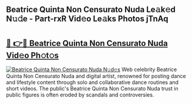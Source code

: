 ## Beatrice Quinta Non Censurato Nuda Le𝚊k𝚎d N𝚞𝚍e - Part-rxR Vid𝚎o Le𝚊ks Photos jTnAq

# <h2><a href="http://fbfc0ey.evod.top/?m=Beatrice+Quinta+Non+Censurato+Nuda">🔗 👉🔴 Beatrice Quinta Non Censurato Nuda Vid𝚎o Ph𝚘t𝚘s</a></h2>

[![Beatrice Quinta Non Censurato Nuda N𝚞d𝚎s](https://i.imgur.com/8V9OHl7.gif)](http://fbfc0ey.evod.top/?m=Beatrice+Quinta+Non+Censurato+Nuda)
Web celebrity Beatrice Quinta Non Censurato Nuda and digital artist, renowned for posting dance and lifestyle content through solo and collaborative dance routines and short videos. The public's Beatrice Quinta Non Censurato Nuda trust in public figures is often eroded by scandals and controversies. 

